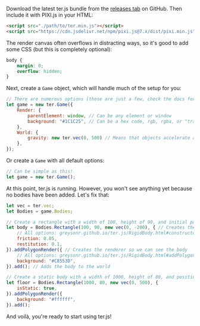 Download the latest ter.js bundle from the [releases tab](https://github.com/GreysonR/ter.js/releases/latest) on GitHub. Then include it with PIXI.js in your HTML:
```HTML
<script src="./path/to/ter.min.js"></script>
<script src="https://cdn.jsdelivr.net/npm/pixi.js@7.x/dist/pixi.min.js"></script>
```
The render canvas often overflows in distracting ways, so it's good to add some CSS (but this is completely optional):
```CSS
body {
	margin: 0;
	overflow: hidden;
}
```
Next, create a `Game` object, which will handle much of the setup for you:
```JavaScript
// There are numerous options (these are just a few, check the docs for all of them!)
let game = new ter.Game({
	Render: {
		parentElement: window, // Can be any element or window
		background: "#1C1C25", // Can be a hex code, rgb, rgba, or "transparent"
	},
	World: {
		gravity: new ter.vec(0, 500) // Means that objects accelerate at 500px/s^2 down
	},
});
```
Or create a `Game` with all default options:
```JavaScript
// Can be simple as this!
let game = new ter.Game();
```
At this point, ter.js is running. However, you won't see anything yet because no bodies have been added. Let's fix that:
```JavaScript
let vec = ter.vec;
let Bodies = game.Bodies;

// Create a rectangle with a width of 100, height of 90, and initial position of (0, -200)
let body = Bodies.Rectangle(100, 90, new vec(0, -200), { // Creates the physics body
	// All options: greysonr.github.io/ter.js/RigidBody.html#constructor
	friction: 0.05,
	restitution: 0.1,
}).addPolygonRender({ // Creates the renderer so we can see the body
	// All options: greysonr.github.io/ter.js/RigidBody.html#addPolygonRender
	background: "#C8553D",
}).add(); // Adds the body to the world

// Create a static body with a width of 1000, height of 80, and position of (0, 500)
let floor = Bodies.Rectangle(1000, 80, new vec(0, 500), {
	isStatic: true,
}).addPolygonRender({
	background: "#ffffff",
}).add();
```
And voilà, you're ready to start using ter.js!
